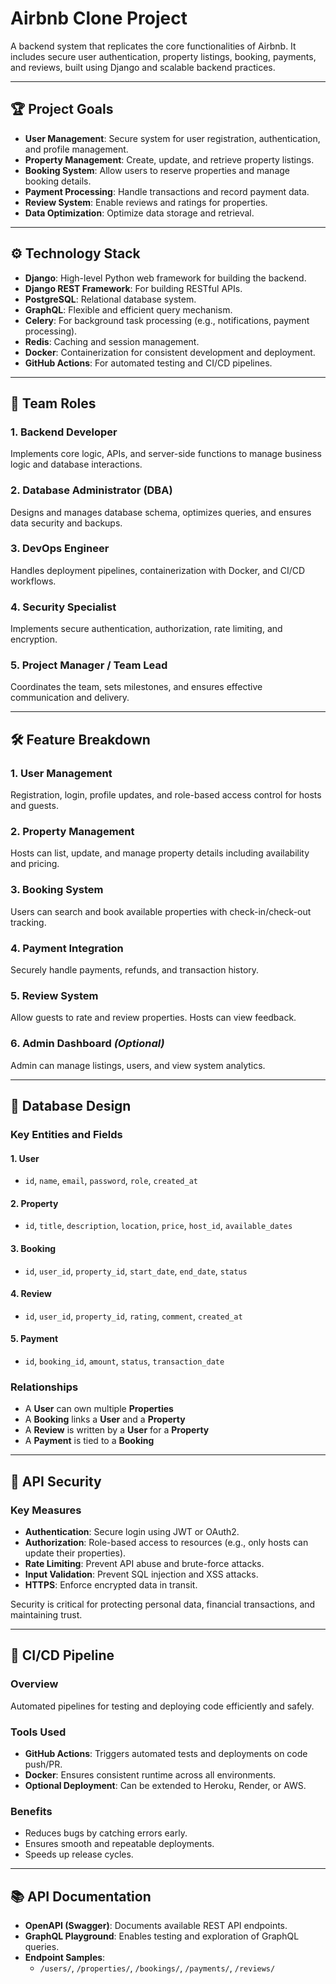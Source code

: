 # Airbnb Clone Project

A backend system that replicates the core functionalities of Airbnb. It includes secure user authentication, property listings, booking, payments, and reviews, built using Django and scalable backend practices.

---

## 🏆 Project Goals

- **User Management**: Secure system for user registration, authentication, and profile management.
- **Property Management**: Create, update, and retrieve property listings.
- **Booking System**: Allow users to reserve properties and manage booking details.
- **Payment Processing**: Handle transactions and record payment data.
- **Review System**: Enable reviews and ratings for properties.
- **Data Optimization**: Optimize data storage and retrieval.

---

## ⚙️ Technology Stack

- **Django**: High-level Python web framework for building the backend.
- **Django REST Framework**: For building RESTful APIs.
- **PostgreSQL**: Relational database system.
- **GraphQL**: Flexible and efficient query mechanism.
- **Celery**: For background task processing (e.g., notifications, payment processing).
- **Redis**: Caching and session management.
- **Docker**: Containerization for consistent development and deployment.
- **GitHub Actions**: For automated testing and CI/CD pipelines.

---

## 👥 Team Roles

### 1. Backend Developer
Implements core logic, APIs, and server-side functions to manage business logic and database interactions.

### 2. Database Administrator (DBA)
Designs and manages database schema, optimizes queries, and ensures data security and backups.

### 3. DevOps Engineer
Handles deployment pipelines, containerization with Docker, and CI/CD workflows.

### 4. Security Specialist
Implements secure authentication, authorization, rate limiting, and encryption.

### 5. Project Manager / Team Lead
Coordinates the team, sets milestones, and ensures effective communication and delivery.

---

## 🛠️ Feature Breakdown

### 1. User Management
Registration, login, profile updates, and role-based access control for hosts and guests.

### 2. Property Management
Hosts can list, update, and manage property details including availability and pricing.

### 3. Booking System
Users can search and book available properties with check-in/check-out tracking.

### 4. Payment Integration
Securely handle payments, refunds, and transaction history.

### 5. Review System
Allow guests to rate and review properties. Hosts can view feedback.

### 6. Admin Dashboard *(Optional)*
Admin can manage listings, users, and view system analytics.

---

## 🧱 Database Design

### Key Entities and Fields

#### 1. User
- `id`, `name`, `email`, `password`, `role`, `created_at`

#### 2. Property
- `id`, `title`, `description`, `location`, `price`, `host_id`, `available_dates`

#### 3. Booking
- `id`, `user_id`, `property_id`, `start_date`, `end_date`, `status`

#### 4. Review
- `id`, `user_id`, `property_id`, `rating`, `comment`, `created_at`

#### 5. Payment
- `id`, `booking_id`, `amount`, `status`, `transaction_date`

### Relationships
- A **User** can own multiple **Properties**
- A **Booking** links a **User** and a **Property**
- A **Review** is written by a **User** for a **Property**
- A **Payment** is tied to a **Booking**

---

## 🔐 API Security

### Key Measures

- **Authentication**: Secure login using JWT or OAuth2.
- **Authorization**: Role-based access to resources (e.g., only hosts can update their properties).
- **Rate Limiting**: Prevent API abuse and brute-force attacks.
- **Input Validation**: Prevent SQL injection and XSS attacks.
- **HTTPS**: Enforce encrypted data in transit.

Security is critical for protecting personal data, financial transactions, and maintaining trust.

---

## 🚀 CI/CD Pipeline

### Overview

Automated pipelines for testing and deploying code efficiently and safely.

### Tools Used

- **GitHub Actions**: Triggers automated tests and deployments on code push/PR.
- **Docker**: Ensures consistent runtime across all environments.
- **Optional Deployment**: Can be extended to Heroku, Render, or AWS.

### Benefits

- Reduces bugs by catching errors early.
- Ensures smooth and repeatable deployments.
- Speeds up release cycles.

---

## 📚 API Documentation

- **OpenAPI (Swagger)**: Documents available REST API endpoints.
- **GraphQL Playground**: Enables testing and exploration of GraphQL queries.
- **Endpoint Samples**:
  - `/users/`, `/properties/`, `/bookings/`, `/payments/`, `/reviews/`
